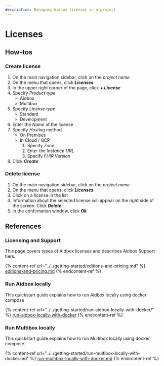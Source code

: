 ```yaml
---
description: Managing Aidbox licenses in a project
---
```


# Licenses

## How-tos

### Create license

1. On the main navigation sidebar, click on the _project name_
2. On the menu that opens, click _**Licenses**_
3. In the upper right corner of the page, click _**+ License**_
4. Specify _Product type_
   * Aidbox
   * Multibox
5. Specify _License type_
   * Standard
   * Development
6. Enter the _Name_ of the license
7. Specify _Hosting_ method
   * On Premises
   * In Cloud / GCP
     1. Specify _Zone_
     2. Enter the _Instance URL_
     3. Specify _FHIR Version_
8. Click _**Create**_

### Delete license

1. On the main navigation sidebar, click on the _project name_
2. On the menu that opens, click _**Licenses**_
3. Click on a license in the list
4. Information about the selected license will appear on the right side of the screen. Click _**Delete**_
5. In the confirmation window, click _**Ok**_

## References

### Licensing and Support

This page covers types of Aidbox licenses and describes Aidbox Support tiers.

{% content-ref url="../../getting-started/editions-and-pricing.md" %}
[editions-and-pricing.md](../../getting-started/editions-and-pricing.md)
{% endcontent-ref %}

### Run Aidbox locally

This quickstart guide explains how to run Aidbox locally using docker compose

{% content-ref url="../../getting-started/run-aidbox-locally-with-docker/" %}
[run-aidbox-locally-with-docker](../../getting-started/run-aidbox-locally-with-docker/)
{% endcontent-ref %}

### Run Multibox locally

This quickstart guide explains how to run Multibox locally using docker compose.

{% content-ref url="../../getting-started/run-multibox-locally-with-docker.md" %}
[run-multibox-locally-with-docker.md](../../getting-started/run-multibox-locally-with-docker.md)
{% endcontent-ref %}
